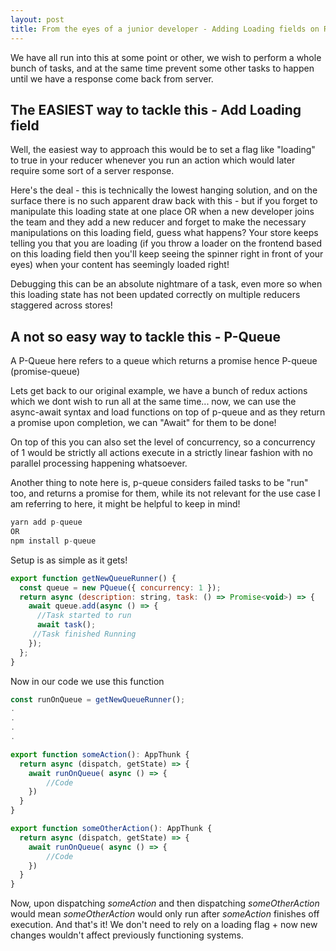 ```yaml
---
layout: post
title: From the eyes of a junior developer - Adding Loading fields on Redux sucks and why you should use async mutex!
---
```

We have all run into this at some point or other, we wish to perform a whole bunch of tasks, and at the same time prevent some other tasks to happen until we have a response come back from server.

## The EASIEST way to tackle this - Add Loading field

Well, the easiest way to approach this would be to set a flag like "loading" to true in your reducer whenever you run an action which would later require some sort of a server response.

Here's the deal - this is technically the lowest hanging solution, and on the surface there is no such apparent draw back with this - but if you forget to manipulate this loading state at one place OR when a new developer joins the team and they add a new reducer and forget to make the necessary manipulations on this loading field, guess what happens? Your store keeps telling you that you are loading (if you throw a loader on the frontend based on this loading field then you'll keep seeing the spinner right in front of your eyes) when your content has seemingly loaded right!

Debugging this can be an absolute nightmare of a task, even more so when this loading state has not been updated correctly on multiple reducers staggered across stores!

## A not so easy way to tackle this - P-Queue

A P-Queue here refers to a queue which returns a promise hence P-queue (promise-queue)

Lets get back to our original example, we have a bunch of redux actions which we dont wish to run all at the same time... now, we can use the async-await syntax and load functions on top of p-queue and as they return a promise upon completion, we can "Await" for them to be done!

On top of this you can also set the level of concurrency, so a concurrency of 1 would be strictly all actions execute in a strictly linear fashion with no parallel processing happening whatsoever.

Another thing to note here is, p-queue considers failed tasks to be "run" too, and returns a promise for them, while its not relevant for the use case I am referring to here, it might be helpful to keep in mind!

```javascript
yarn add p-queue
OR
npm install p-queue
```

Setup is as simple as it gets!

```javascript
export function getNewQueueRunner() {
  const queue = new PQueue({ concurrency: 1 });
  return async (description: string, task: () => Promise<void>) => {
    await queue.add(async () => {
      //Task started to run
      await task();
     //Task finished Running
    });
  };
}
```

Now in our code we use this function

```javascript
const runOnQueue = getNewQueueRunner();
.
.
.
.

export function someAction(): AppThunk {
  return async (dispatch, getState) => {
    await runOnQueue( async () => {
        //Code
    })
  }
}

export function someOtherAction(): AppThunk {
  return async (dispatch, getState) => {
    await runOnQueue( async () => {
        //Code
    })
  }
}
```

Now, upon dispatching _someAction_ and then dispatching _someOtherAction_ would mean _someOtherAction_ would only run after _someAction_ finishes off execution.
And that's it! We don't need to rely on a loading flag + now new changes wouldn't affect previously functioning systems.
